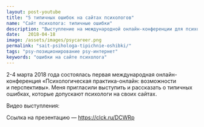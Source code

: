 ```yaml
---
layout: post-youtube
title: "5 типичных ошибок на сайтах психологов" 
name: "Сайт психолога: типичные ошибки"
description: "Выступление на международной онлайн-конференции для психологов. Рассказываю о типичных ошибках, которые допускают психологи на своих сайтах"
date:   2018-04-18			 
image: /assets/images/psycareer.png
permalink: "sait-psihologa-tipichnie-oshibki/"
tags: "psy-позиционирование psy-интернет"
keywords: "ошибки на сайте психолога"
---
```



<p>2-4 марта 2018 года состоялась первая международная онлайн-конференция «Психологическая практика-онлайн: возможности и&nbsp;перспективы». Меня пригласили выступить и&nbsp;рассказать о&nbsp;типичных ошибках, которые допускают психологи на&nbsp;своих сайтах. </p>
<p>Видео выступления: </p>

<amp-youtube data-videoid="1y5jNAP28kE" layout="responsive" width="560" height="315"></amp-youtube>


<p>Ссылка на&nbsp;презентацию&nbsp;— <a href="https://www.youtube.com/redirect?redir_token=6mSyhjhXLcN96LPd5L8PtieSo8l8MTUyNDIxMDc5OEAxNTI0MTI0Mzk4&amp;q=https%3A%2F%2Fclck.ru%2FDCWRp&amp;event=video_description&amp;v=1y5jNAP28kE">https://clck.ru/DCWRp</a></p>

